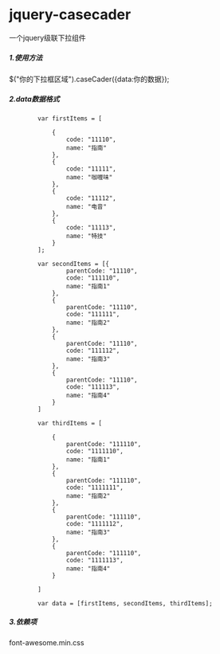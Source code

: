 # jquery-casecader
一个jquery级联下拉组件

<h5>1.使用方法</h5>

$("你的下拉框区域").caseCader({data:你的数据});

<h5>2.data数据格式</h5>
            
            var firstItems = [
    
                {
                    code: "11110",
                    name: "指南"
                },
                {
                    code: "11111",
                    name: "咖喱味"
                },
                {
                    code: "11112",
                    name: "电音"
                },
                {
                    code: "11113",
                    name: "特技"
                }
            ];
    
            var secondItems = [{
                    parentCode: "11110",
                    code: "111110",
                    name: "指南1"
                },
                {
                    parentCode: "11110",
                    code: "111111",
                    name: "指南2"
                },
                {
                    parentCode: "11110",
                    code: "111112",
                    name: "指南3"
                },
                {
                    parentCode: "11110",
                    code: "111113",
                    name: "指南4"
                }
            ]
    
            var thirdItems = [
    
                {
                    parentCode: "111110",
                    code: "1111110",
                    name: "指南1"
                },
                {
                    parentCode: "111110",
                    code: "1111111",
                    name: "指南2"
                },
                {
                    parentCode: "111110",
                    code: "1111112",
                    name: "指南3"
                },
                {
                    parentCode: "111110",
                    code: "1111113",
                    name: "指南4"
                }
    
            ]
    
            var data = [firstItems, secondItems, thirdItems];

<h5>3.依赖项</h5>
font-awesome.min.css




           
